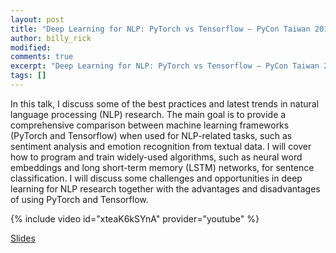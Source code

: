 ```yaml
---
layout: post
title: "Deep Learning for NLP: PyTorch vs Tensorflow – PyCon Taiwan 2018"
author: billy_rick
modified:
comments: true
excerpt: "Deep Learning for NLP: PyTorch vs Tensorflow – PyCon Taiwan 2018"
tags: []
---
```


In this talk, I discuss some of the best practices and latest trends in natural language processing (NLP) research. The main goal is to provide a comprehensive comparison between machine learning frameworks (PyTorch and Tensorflow) when used for NLP-related tasks, such as sentiment analysis and emotion recognition from textual data. I will cover how to program and train widely-used algorithms, such as neural word embeddings and long short-term memory (LSTM) networks, for sentence classification. I will discuss some challenges and opportunities in deep learning for NLP research together with the advantages and disadvantages of using PyTorch and Tensorflow.


{% include video id="xteaK6kSYnA" provider="youtube" %}


[Slides](https://docs.google.com/presentation/d/1cf2H1qMvP1rdKUF5000ifOIRv1_b0bvj0ZTVL7-RaVE/edit?usp=sharing)